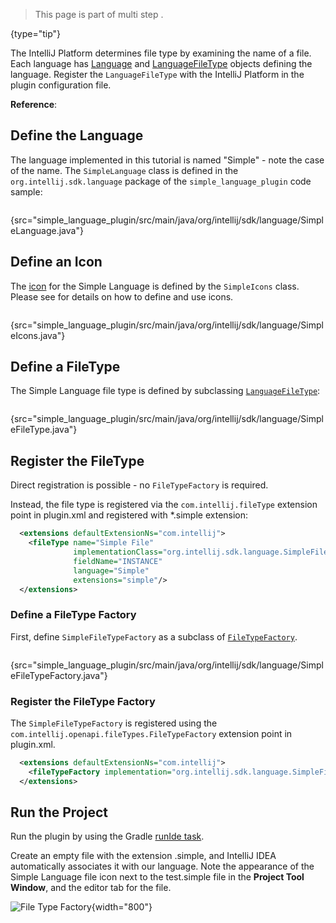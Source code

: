 [//]: # (title: 2. Language and File Type)

<!-- Copyright 2000-2022 JetBrains s.r.o. and other contributors. Use of this source code is governed by the Apache 2.0 license that can be found in the LICENSE file. -->

<chunk id="custom_language_tutorial_header">

> This page is part of multi step [](custom_language_support_tutorial.md).
>
{type="tip"}

</chunk>

The IntelliJ Platform determines file type by examining the name of a file.
Each language has [Language](upsource:///platform/core-api/src/com/intellij/lang/Language.java) and [LanguageFileType](upsource:///platform/core-api/src/com/intellij/openapi/fileTypes/LanguageFileType.java) objects defining the language.
Register the `LanguageFileType` with the IntelliJ Platform in the plugin configuration file.

**Reference**: [](registering_file_type.md)

## Define the Language
The language implemented in this tutorial is named "Simple" - note the case of the name.
The `SimpleLanguage` class is defined in the `org.intellij.sdk.language` package of the `simple_language_plugin` code sample:

```java
```
{src="simple_language_plugin/src/main/java/org/intellij/sdk/language/SimpleLanguage.java"}

## Define an Icon
The [icon](https://github.com/JetBrains/intellij-sdk-code-samples/blob/main/simple_language_plugin/src/main/resources/icons/jar-gray.png) for the Simple Language is defined by the `SimpleIcons` class.
Please see [](work_with_icons_and_images.md) for details on how to define and use icons.

```java
```
{src="simple_language_plugin/src/main/java/org/intellij/sdk/language/SimpleIcons.java"}

## Define a FileType
The Simple Language file type is defined by subclassing [`LanguageFileType`](upsource:///platform/core-api/src/com/intellij/openapi/fileTypes/LanguageFileType.java):

```java
```
{src="simple_language_plugin/src/main/java/org/intellij/sdk/language/SimpleFileType.java"}

## Register the FileType

<tabs>

<tab title="2019.2 and later">

Direct registration is possible - no `FileTypeFactory` is required.

Instead, the file type is registered via the `com.intellij.fileType` extension point in <path>plugin.xml</path> and registered with <path>*.simple</path> extension:

```xml
  <extensions defaultExtensionNs="com.intellij">
    <fileType name="Simple File"
              implementationClass="org.intellij.sdk.language.SimpleFileType"
              fieldName="INSTANCE"
              language="Simple"
              extensions="simple"/>
  </extensions>
```

</tab>

<tab title="Pre-2019.2">

### Define a FileType Factory
First, define `SimpleFileTypeFactory` as a subclass of [`FileTypeFactory`](upsource:///platform/ide-core/src/com/intellij/openapi/fileTypes/FileTypeFactory.java).

```java
```
{src="simple_language_plugin/src/main/java/org/intellij/sdk/language/SimpleFileTypeFactory.java"}

### Register the FileType Factory
The `SimpleFileTypeFactory` is registered using the `com.intellij.openapi.fileTypes.FileTypeFactory` extension point in <path>plugin.xml</path>.

```xml
  <extensions defaultExtensionNs="com.intellij">
    <fileTypeFactory implementation="org.intellij.sdk.language.SimpleFileTypeFactory"/>
  </extensions>
```

</tab>

</tabs>

## Run the Project

Run the plugin by using the Gradle [runIde task](gradle_prerequisites.md#running-a-simple-gradle-based-intellij-platform-plugin).

Create an empty file with the extension <path>.simple</path>, and IntelliJ IDEA automatically associates it with our language.
Note the appearance of the Simple Language file icon next to the <path>test.simple</path> file in the **Project Tool Window**, and the editor tab for the file.

![File Type Factory](file_type_factory.png){width="800"}
